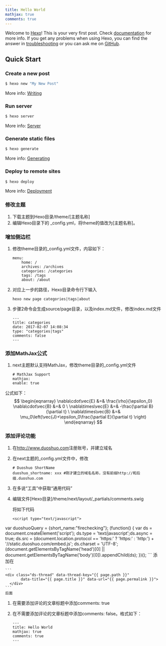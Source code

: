 ```yaml
---
title: Hello World
mathjax: true
comments: true
---
```


Welcome to [Hexo](https://hexo.io/)! This is your very first post. Check [documentation](https://hexo.io/docs/) for more info. If you get any problems when using Hexo, you can find the answer in [troubleshooting](https://hexo.io/docs/troubleshooting.html) or you can ask me on [GitHub](https://github.com/hexojs/hexo/issues).

## Quick Start

### Create a new post

``` bash
$ hexo new "My New Post"
```

More info: [Writing](https://hexo.io/docs/writing.html)

### Run server

``` bash
$ hexo server
```

More info: [Server](https://hexo.io/docs/server.html)

### Generate static files

``` bash
$ hexo generate
```

More info: [Generating](https://hexo.io/docs/generating.html)

### Deploy to remote sites

``` bash
$ hexo deploy
```

More info: [Deployment](https://hexo.io/docs/deployment.html)

### 修改主题
1. 下载主题到Hexo目录/theme/[主题名称]
1. 编辑Hexo目录下的 _config.yml，将theme的值改为[主题名称]。

### 增加侧边栏
1. 修改theme目录的_config.yml文件，内容如下：

	```
	menu:
		home: /
		archives: /archives
		categories: /categories
		tags: /tags
		about: /about
	```

2. 对应上一步的路径，Hexo目录命令行下输入

	```
	hexo new page categories|tags|about
	```
3. 步骤2命令会生成source/page目录，以及index.md文件，修改index.md文件

	```
	---
	title: categories
	date: 2017-02-07 14:08:34
	type: "categories|tags"
	comments: false
	---
	```
### 添加MathJax公式
1. next主题默认支持MathJax，修改theme目录的_config.yml文件

	```
	# MathJax Support
	mathjax:
  	enable: true
	```
公式如下：
$$
\begin{eqnarray}
\nabla\cdot\vec{E} &=& \frac{\rho}{\epsilon_0}
\nabla\cdot\vec{B} &=& 0 \
\nabla\times\vec{E} &=& -\frac{\partial B}{\partial t} \
\nabla\times\vec{B} &=& \mu_0\left(\vec{J}+\epsilon_0\frac{\partial E}{\partial t} \right)
\end{eqnarray}
$$

### 添加评论功能
1. 在<http://www.duoshuo.com>注册账号，并建立域名
1. 在next主题的_config.yml文件中，修改

	```
	# Duoshuo ShortName
	duoshuo_shortname: xxx #刚才建立的域名名称，没有前缀http://和后缀.duoshuo.com
	```

2. 在多说“工具”中获取“通用代码”
3. 编辑文件[Hexo目录]/theme/next/layout/_partials/comments.swig

	将如下代码
	
	```
	<script type="text/javascript">
var duoshuoQuery = {short_name:"firechecking"};
	(function() {
		var ds = document.createElement('script');
		ds.type = 'text/javascript';ds.async = true;
		ds.src = (document.location.protocol == 'https:' ? 'https:' : 'http:') + '//static.duoshuo.com/embed.js';
		ds.charset = 'UTF-8';
		(document.getElementsByTagName('head')[0] 
		 || document.getElementsByTagName('body')[0]).appendChild(ds);
	})();
	</script>
	```
	添加在

	```
	<div class="ds-thread" data-thread-key="{{ page.path }}"
           data-title="{{ page.title }}" data-url="{{ page.permalink }}">
      </div>
	```
	后面
1. 在需要添加评论的文章标题中添加comments: true
2. 在不需要添加评论的文章标题中添加comments: false。格式如下：

	```
	---
	title: Hello World
	mathjax: true
	comments: true
	---
	```
	

